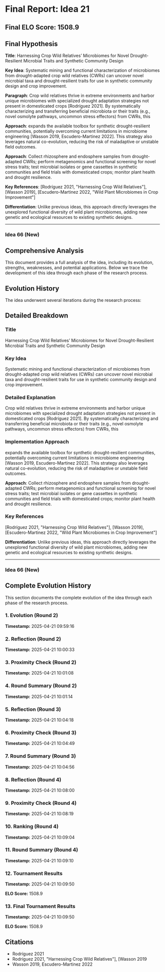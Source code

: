 # Final Report: Idea 21

## Final ELO Score: 1508.9

## Final Hypothesis

**Title**: Harnessing Crop Wild Relatives’ Microbiomes for Novel Drought-Resilient Microbial Traits and Synthetic Community Design

**Key Idea**: Systematic mining and functional characterization of microbiomes from drought-adapted crop wild relatives (CWRs) can uncover novel microbial taxa and drought-resilient traits for use in synthetic community design and crop improvement.

**Paragraph**: Crop wild relatives thrive in extreme environments and harbor unique microbiomes with specialized drought adaptation strategies not present in domesticated crops [Rodríguez 2021]. By systematically characterizing and transferring beneficial microbiota or their traits (e.g., novel osmolyte pathways, uncommon stress effectors) from CWRs, this

**Approach**: expands the available toolbox for synthetic drought-resilient communities, potentially overcoming current limitations in microbiome engineering [Wasson 2019, Escudero-Martinez 2022]. This strategy also leverages natural co-evolution, reducing the risk of maladaptive or unstable field outcomes.

**Approach**: Collect rhizosphere and endosphere samples from drought-adapted CWRs; perform metagenomics and functional screening for novel stress traits; test microbial isolates or gene cassettes in synthetic communities and field trials with domesticated crops; monitor plant health and drought resilience.

**Key References**: [Rodríguez 2021, "Harnessing Crop Wild Relatives"], [Wasson 2019], [Escudero-Martinez 2022, "Wild Plant Microbiomes in Crop Improvement"]

**Differentiation**: Unlike previous ideas, this approach directly leverages the unexplored functional diversity of wild plant microbiomes, adding new genetic and ecological resources to existing synthetic designs.

---

### **Idea 66 (New)**

## Comprehensive Analysis

This document provides a full analysis of the idea, including its evolution, strengths, weaknesses, and potential applications. Below we trace the development of this idea through each phase of the research process.

## Evolution History

The idea underwent several iterations during the research process:

## Detailed Breakdown

### Title

Harnessing Crop Wild Relatives’ Microbiomes for Novel Drought-Resilient Microbial Traits and Synthetic Community Design

### Key Idea

Systematic mining and functional characterization of microbiomes from drought-adapted crop wild relatives (CWRs) can uncover novel microbial taxa and drought-resilient traits for use in synthetic community design and crop improvement.

### Detailed Explanation

Crop wild relatives thrive in extreme environments and harbor unique microbiomes with specialized drought adaptation strategies not present in domesticated crops [Rodríguez 2021]. By systematically characterizing and transferring beneficial microbiota or their traits (e.g., novel osmolyte pathways, uncommon stress effectors) from CWRs, this

### Implementation Approach

expands the available toolbox for synthetic drought-resilient communities, potentially overcoming current limitations in microbiome engineering [Wasson 2019, Escudero-Martinez 2022]. This strategy also leverages natural co-evolution, reducing the risk of maladaptive or unstable field outcomes.

**Approach**: Collect rhizosphere and endosphere samples from drought-adapted CWRs; perform metagenomics and functional screening for novel stress traits; test microbial isolates or gene cassettes in synthetic communities and field trials with domesticated crops; monitor plant health and drought resilience.

### Key References

[Rodríguez 2021, "Harnessing Crop Wild Relatives"], [Wasson 2019], [Escudero-Martinez 2022, "Wild Plant Microbiomes in Crop Improvement"]

**Differentiation**: Unlike previous ideas, this approach directly leverages the unexplored functional diversity of wild plant microbiomes, adding new genetic and ecological resources to existing synthetic designs.

---

### **Idea 66 (New)**

## Complete Evolution History

This section documents the complete evolution of the idea through each phase of the research process.

### 1. Evolution (Round 2)
**Timestamp:** 2025-04-21 09:59:16



### 2. Reflection (Round 2)
**Timestamp:** 2025-04-21 10:00:33



### 3. Proximity Check (Round 2)
**Timestamp:** 2025-04-21 10:01:08



### 4. Round Summary (Round 2)
**Timestamp:** 2025-04-21 10:01:14



### 5. Reflection (Round 3)
**Timestamp:** 2025-04-21 10:04:18



### 6. Proximity Check (Round 3)
**Timestamp:** 2025-04-21 10:04:49



### 7. Round Summary (Round 3)
**Timestamp:** 2025-04-21 10:04:56



### 8. Reflection (Round 4)
**Timestamp:** 2025-04-21 10:08:00



### 9. Proximity Check (Round 4)
**Timestamp:** 2025-04-21 10:08:19



### 10. Ranking (Round 4)
**Timestamp:** 2025-04-21 10:09:04



### 11. Round Summary (Round 4)
**Timestamp:** 2025-04-21 10:09:10



### 12. Tournament Results
**Timestamp:** 2025-04-21 10:09:50

**ELO Score:** 1508.9



### 13. Final Tournament Results
**Timestamp:** 2025-04-21 10:09:50

**ELO Score:** 1508.9



## Citations

- Rodríguez 2021
- Rodríguez 2021, "Harnessing Crop Wild Relatives"], [Wasson 2019
- Wasson 2019, Escudero-Martinez 2022
